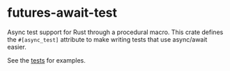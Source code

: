 # futures-await-test

Async test support for Rust through a procedural macro. This crate defines the `#[async_test]` attribute to make writing tests that use async/await easier.

See the [tests](tests/test.rs) for examples.

